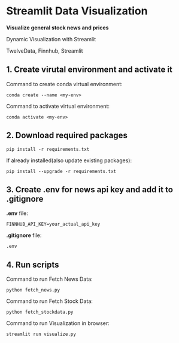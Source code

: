 # Streamlit Data Visualization

**Visualize general stock news and prices**

Dynamic Visualization with Streamlit

TwelveData, Finnhub, Streamlit

## 1. Create virutal environment and activate it
Command to create conda virtual environment:
```
conda create --name <my-env>
```
Command to activate virtual environment:
```
conda activate <my-env>
```

## 2. Download required packages
```
pip install -r requirements.txt
```
If already installed(also update existing packages):
```
pip install --upgrade -r requirements.txt
```

## 3. Create .env for news api key and add it to .gitignore 
**.env** file:
```
FINNHUB_API_KEY=your_actual_api_key
```
**.gitignore** file:
```
.env
```

## 4. Run scripts
Command to run Fetch News Data:
```
python fetch_news.py
```

Command to run Fetch Stock Data:
```
python fetch_stockdata.py
```

Command to run Visualization in browser:
```
streamlit run visualize.py
```
